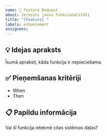 ```yaml
---
name: 🚀 Feature Request
about: Ierosini jaunu funkcionalitāti
title: "[Feature] "
labels: enhancement
assignees: 
---
```


## 💡 Idejas apraksts
Īsumā apraksti, kāda funkcija ir nepieciešama.

## ✅ Pieņemšanas kritēriji
- When
- Then

## 📋 Papildu informācija
Vai šī funkcija ietekmē citas sistēmas daļas?
